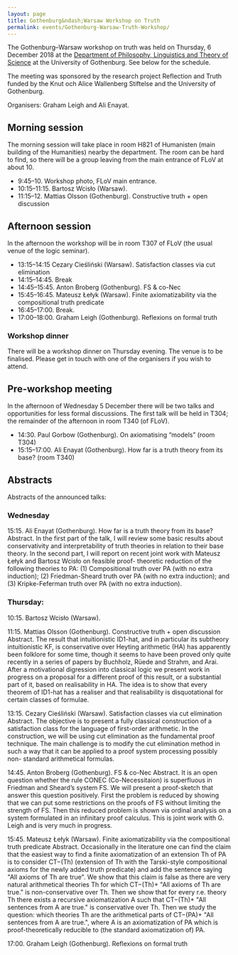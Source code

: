 ```yaml
---
layout: page
title: Gothenburg&ndash;Warsaw Workshop on Truth
permalink: events/Gothenburg-Warsaw-Truth-Workshop/
---
```

The Gothenburg–Warsaw workshop on truth was held on Thursday, 6 December 2018 at the [Department of Philosophy, Linguistics and Theory of Science](https://www.gu.se/flov) at the University of Gothenburg.
See below for the schedule.

The meeting was sponsored by the research project Reflection and Truth funded by the Knut och Alice Wallenberg Stiftelse and the University of Gothenburg.

Organisers: Graham Leigh and Ali Enayat.

## Morning session

The morning session will take place in room H821 of Humanisten (main building of the Humanities) nearby the department. The room can be hard to find, so there will be a group leaving from the main entrance of FLoV at about 10.

- 9:45–10. Workshop photo, FLoV main entrance.
- 10:15–11:15. Bartosz Wcisło (Warsaw).
- 11:15–12. Mattias Olsson (Gothenburg). Constructive truth + open discussion

## Afternoon session

In the afternoon the workshop will be in room T307 of FLoV (the usual venue of the logic seminar).

- 13:15–14:15 Cezary Cieśliński (Warsaw). Satisfaction classes via cut elimination
- 14:15–14:45. Break
- 14:45–15:45. Anton Broberg (Gothenburg). FS & co-Nec
- 15:45–16:45. Mateusz Łełyk (Warsaw). Finite axiomatizability via the compositional truth predicate
- 16:45–17:00. Break.
- 17:00–18:00. Graham Leigh (Gothenburg). Reflexions on formal truth

### Workshop dinner

There will be a workshop dinner on Thursday evening. The venue is to be finalised. Please get in touch with one of the organisers if you wish to attend.

## Pre-workshop meeting

In the afternoon of Wednesday 5 December there will be two talks and opportunities for less formal discussions. The first talk will be held in T304; the remainder of the afternoon in room T340 (of FLoV).

- 14:30. Paul Gorbow (Gothenburg). On axiomatising “models” (room T304) 
- 15:15–17:00. Ali Enayat (Gothenburg). How far is a truth theory from its base? (room T340)

## Abstracts

Abstracts of the announced talks:

### Wednesday

15:15. Ali Enayat (Gothenburg). How far is a truth theory from its base?
Abstract. In the first part of the talk, I will review some basic results about conservativity and interpretability of truth theories in relation to their base theory. In the second part, I will report on recent joint work with Mateusz Łełyk and Bartosz Wcisło on feasible proof- theoretic reduction of the following theories to PA:
(1) Compositional truth over PA (with no extra induction);
(2) Friedman-Sheard truth over PA (with no extra induction); and
(3) Kripke-Feferman truth over PA (with no extra induction).

### Thursday:

10:15. Bartosz Wcisło (Warsaw).

11:15. Mattias Olsson (Gothenburg). Constructive truth + open discussion
Abstract. The result that intuitionistic ID1-hat, and in particular its subtheory intuitionistic
KF, is conservative over Heyting arithmetic (HA) has apparently been folklore for some time, though it seems to have been proved only quite recently in a series of papers by Buchholz, Rüede and Strahm, and Arai. After a motivational digression into classical logic we present work in progress on a proposal for a different proof of this result, or a substantial part of it, based on realisability in HA. The idea is to show that every theorem of ID1-hat has a
realiser and that realisability is disquotational for certain classes of formulae.

13:15. Cezary Cieśliński (Warsaw). Satisfaction classes via cut elimination
Abstract. The objective is to present a fully classical construction of a satisfaction class for the language of first-order arithmetic. In the construction, we will be using cut elimination as the fundamental proof technique. The main challenge is to modify the cut elimination method in such a way that it can be applied to a proof system processing possibly non- standard arithmetical formulas.

14:45. Anton Broberg (Gothenburg). FS & co-Nec
Abstract. It is an open question whether the rule CONEC (Co-Necessitaion) is superfluous in Friedman and Sheard’s system FS. We will present a proof-sketch that answer this question positively. First the problem is reduced by showing that we can put some restrictions on the proofs of FS without limiting the strength of FS. Then this reduced problem is shown via ordinal analysis on a system formulated in an infinitary proof calculus. This is joint work with G. Leigh and is very much in progress.

15:45. Mateusz Łełyk (Warsaw). Finite axiomatizability via the compositional truth predicate
Abstract. Occasionally in the literature one can find the claim that the easiest way to find a finite axiomatization of an extension Th of PA is to consider CT−(Th) (extension of Th with the Tarski-style compositional axioms for the newly added truth predicate) and add the sentence saying "All axioms of Th are true". We show that this claim is false as there are very natural arithmetical theories Th for which CT−(Th)+ "All axioms of Th are true." is non-conservative over Th. Then we show that for every r.e. theory Th there exists a recursive axiomatization A such that CT−(Th)+ "All sentences from A are true." is conservative over Th. Then we study the question: which theories Th are the arithmetical parts of CT−(PA)+ "All sentences from A are true.", where A is an axiomatization of PA which is proof-theoretically reducible to (the standard axiomatization of) PA.

17:00. Graham Leigh (Gothenburg). Reflexions on formal truth
